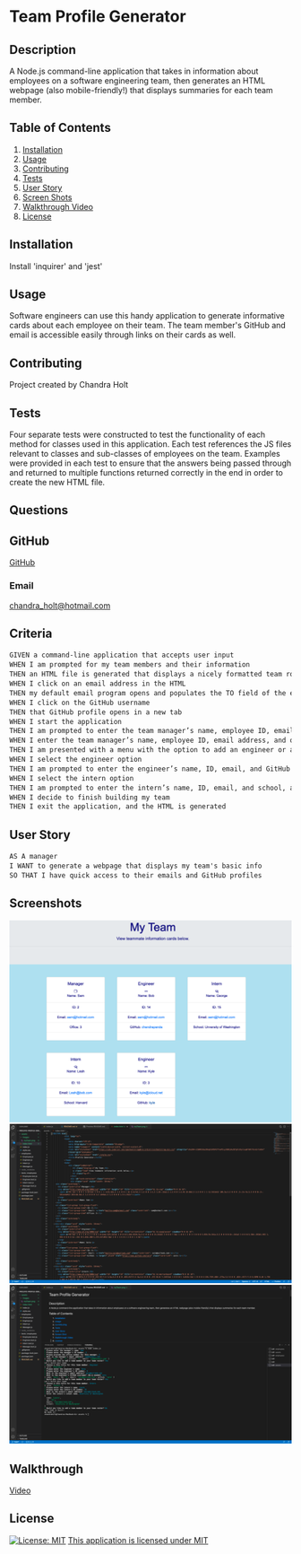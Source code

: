 # Team Profile Generator

## Description
A Node.js command-line application that takes in information about employees on a software engineering team, then generates an HTML webpage (also mobile-friendly!) that displays summaries for each team member.
## Table of Contents
1. [Installation](#installation) 
2. [Usage](#usage)
3. [Contributing](#contributing)
4. [Tests](#tests)
5. [User Story](#criteria)
6. [Screen Shots](#screenshots)
7. [Walkthrough Video](#walkthrough)
8. [License](#license)

## Installation 
Install 'inquirer' and 'jest' 
## Usage 
Software engineers can use this handy application to generate informative cards about each employee on their team. The team member's GitHub and email is accessible easily through links on their cards as well.
## Contributing 
Project created by Chandra Holt
## Tests 
Four separate tests were constructed to test the functionality of each method for classes used in this application. Each test references the JS files relevant to classes and sub-classes of employees on the team. Examples were provided in each test to ensure that the answers being passed through and returned to multiple functions returned correctly in the end in order to create the new HTML file.
## Questions
## GitHub
[GitHub](https://www.github.com/chandrapanda) 
### Email
chandra_holt@hotmail.com

  ## Criteria

```md
GIVEN a command-line application that accepts user input
WHEN I am prompted for my team members and their information
THEN an HTML file is generated that displays a nicely formatted team roster based on user input
WHEN I click on an email address in the HTML
THEN my default email program opens and populates the TO field of the email with the address
WHEN I click on the GitHub username
THEN that GitHub profile opens in a new tab
WHEN I start the application
THEN I am prompted to enter the team manager’s name, employee ID, email address, and office number
WHEN I enter the team manager’s name, employee ID, email address, and office number
THEN I am presented with a menu with the option to add an engineer or an intern or to finish building my team
WHEN I select the engineer option
THEN I am prompted to enter the engineer’s name, ID, email, and GitHub username, and I am taken back to the menu
WHEN I select the intern option
THEN I am prompted to enter the intern’s name, ID, email, and school, and I am taken back to the menu
WHEN I decide to finish building my team
THEN I exit the application, and the HTML is generated
```

## User Story

```md
AS A manager
I WANT to generate a webpage that displays my team's basic info
SO THAT I have quick access to their emails and GitHub profiles
```

## Screenshots
![Screenshot1](./assets/images/myTeam.png)
![Screenshot2](./assets/images/sampleHTML.png)
![Screenshot3](./assets/images/sampleAnswers.png)

## Walkthrough
[Video](https://watch.screencastify.com/v/KJ9MBToKMmq0ohRYAmZ5)

## License 
  [![License: MIT](https://img.shields.io/badge/License-MIT-yellow.svg)](https://opensource.org/licenses/MIT)
  [This application is licensed under MIT](https://opensource.org/licenses/MIT)